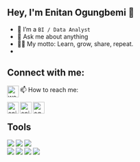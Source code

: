 ## Hey, I'm Enitan Ogungbemi  👋
<!-- <img src="https://c.tenor.com/nebZyl8oN7IAAAAi/wave-hello.gif" width="30px"> -->

 
- 🔭 I’m a `BI / Data Analyst`
- 💬 Ask me about anything
- 👨‍💻 My motto: Learn, grow, share, repeat.
- 

## Connect with me:
📫 How to reach me:
[<img align="left" alt="webpage" width="27px" src="https://img.icons8.com/nolan/27/geography.png" />][website]

[<img align="left" alt="enitanOgungbemi  | LinkedIn" width="27px" src="https://img.icons8.com/nolan/27/linkedin.png" />][linkedin]
[<img align="left" alt="enitanogungbemi | Telegram" width="27px" src="https://img.icons8.com/nolan/27/telegram-app.png" />][telegram]
[<img align="left" alt="ogungbemi.enitan@gmail.com | Email" width="27px" src="https://img.icons8.com/nolan/27/email.png" />][email]

<br />

## Tools

<div align="left">
  <img src="https://img.shields.io/badge/Python-orange?style=flat-square&logo=python&logoColor=white"/>
  <img src="https://img.shields.io/badge/PowerBI-blue?style=flat-square&logo=powerbi&logoColor=white"/>
  <img src="https://img.shields.io/badge/R Programming-darkgreen?style=flat-square&logo=r&logoColor=white"/>
  <br/>
  <img src="https://img.shields.io/badge/MySQL-red?style=flat-square&logo=mysql&logoColor=white"/>
  <img src="https://img.shields.io/badge/Visual_Studio-FA7343?style=flat-square&logo=visualstudio&logoColor=white"/>
  <img src="https://img.shields.io/badge/Tableu-9cf?style=flat-square&logo=tableau&logoColor=white"/>
  <img src="https://img.shields.io/badge/Git-0088CC?style=flat-square&logo=git&logoColor=white"/>
  

<br />




[website]: https://enitan.ogungbemi.com/
[linkedin]: https://www.linkedin.com/in/ogungbemi-enitan-0a6442129/
[telegram]: https://t.me/Eogungbemi
[email]: mailto:ogungbemi.enitan@gmail.com 



